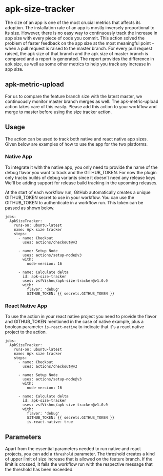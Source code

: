 # apk-size-tracker

The size of an app is one of the most crucial metrics that affects its adoption.
The installation rate of an app is mostly inversely proportional to its size. 
However, there is no easy way to continuously track the increase in app size
with every piece of code you commit. This action solved the problem of faster 
feedback on the app size at the most meaningful point - when a pull request is
raised to the master branch. For every pull request raised, the apk size of that 
branch and the apk size of master branch is compared and a report is generated. 
The report provides the difference in apk size, as well as some other metrics 
to help you track any increase in app size. 

## apk-metric-upload

For us to compare the feature branch size with the latest master, we continuously
monitor master branch merges as well. The apk-metric-upload action takes care of
this easily. Please add this action to your workflow and merge to master before
using the size tracker action.


## Usage
The action can be used to track both native and react native app sizes. Given below are 
examples of how to use the app for the two platforms.

### Native App

To integrate it with the native app, you only need to provide the name of the 
debug flavor you want to track and the GITHUB_TOKEN. For now the plugin only 
tracks builds of debug variants since it doesn't need any release keys. We'll be
adding support for release build tracking in the upcoming releases. 

At the start of each workflow run, GitHub automatically creates a unique 
GITHUB_TOKEN secret to use in your workflow. You can use the GITHUB_TOKEN to 
authenticate in a workflow run. This token can be passed as shown below.

```aidl
jobs:
  ApkSizeTracker:
    runs-on: ubuntu-latest
    name: Apk size tracker
    steps:
      - name: Checkout
        uses: actions/checkout@v3
        
      - name: Setup Node
        uses: actions/setup-node@v3
        with:
          node-version: 16
          
      - name: Calculate delta
        id: apk-size-tracker
        uses: zsfVishnu/apk-size-tracker@v1.0.0
        with:
          flavor: 'debug'
          GITHUB_TOKEN: {{ secrets.GITHUB_TOKEN }}
```

### React Native App

To use the action in your react native project you need to provide the flavor and 
GITHUB_TOKEN mentioned in the case of native example, plus a boolean parameter 
`is-react-native` to indicate that it's a react native project to the action.

```aidl
jobs:
  ApkSizeTracker:
    runs-on: ubuntu-latest
    name: Apk size tracker
    steps:
      - name: Checkout
        uses: actions/checkout@v3
        
      - name: Setup Node
        uses: actions/setup-node@v3
        with:
          node-version: 16
          
      - name: Calculate delta
        id: apk-size-tracker
        uses: zsfVishnu/apk-size-tracker@v1.0.0
        with:
          flavor: 'debug'
          GITHUB_TOKEN: {{ secrets.GITHUB_TOKEN }}
          is-react-native: true
```


## Parameters

Apart from the essential parameters needed to run native and react projects, you 
can add a `threshold` parameter. The threshold creates a kind of upper limit of
size increase that is allowed on the feature branch. If the limit is crossed, it 
fails the workflow run with the respective message that the threshold has been
exceeded.